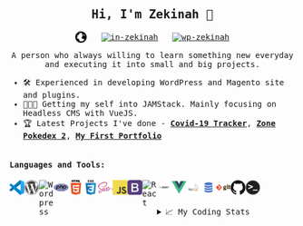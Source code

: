 <samp>
<h2 align="center">Hi, I'm Zekinah 👋</h2>
<p align="center">
<a href="https://www.zekinahlecaros.com/" target="blank"><img align="center" src=https://raw.githubusercontent.com/iconic/open-iconic/master/svg/globe.svg alt="zekinalecaros.com" height="20" width="20" /></a>
&emsp;
<a href="https://ph.linkedin.com/in/zekinah" target="blank"><img align="center" src=https://cdn.jsdelivr.net/npm/simple-icons@3.0.1/icons/linkedin.svg alt="in-zekinah" height="20" width="20" /></a>
  &emsp;
<a href="https://profiles.wordpress.org/zekinah/" target="blank"><img align="center" src=https://cdn.jsdelivr.net/npm/simple-icons@3.0.1/icons/wordpress.svg alt="wp-zekinah" height="20" width="20" /></a>
</p>
<p align="center">
A person who always willing to learn something new everyday and executing it into small and big projects.
</p>

- 🛠 Experienced in developing WordPress and Magento site and plugins.
- 👩🏻‍💻 Getting my self into JAMStack. Mainly focusing on Headless CMS with VueJS.
- 🏆 Latest Projects I've done - **[Covid-19 Tracker](https://github.com/zekinah/pandemiccovid-19)**, **[Zone Pokedex 2](https://github.com/zekinah/zone-pokedex2)**, **[My First Portfolio](https://github.com/zekinah/iamzekinah)** 
<br><br>

#### Languages and Tools:

<img align="left" alt="Visual Studio Code" width="26px" src="https://raw.githubusercontent.com/github/explore/80688e429a7d4ef2fca1e82350fe8e3517d3494d/topics/visual-studio-code/visual-studio-code.png" />
<img align="left" alt="Wordpress" width="26px" src="https://raw.githubusercontent.com/github/explore/80688e429a7d4ef2fca1e82350fe8e3517d3494d/topics/wordpress/wordpress.png" />
<img align="left" alt="Wordpress" width="26px" src="https://avatars.githubusercontent.com/u/168457?s=26" />
<img align="left" alt="PHP" width="26px" src="https://raw.githubusercontent.com/github/explore/80688e429a7d4ef2fca1e82350fe8e3517d3494d/topics/php/php.png" />
<img align="left" alt="HTML5" width="26px" src="https://raw.githubusercontent.com/github/explore/80688e429a7d4ef2fca1e82350fe8e3517d3494d/topics/html/html.png" />
<img align="left" alt="CSS3" width="26px" src="https://raw.githubusercontent.com/github/explore/80688e429a7d4ef2fca1e82350fe8e3517d3494d/topics/css/css.png" />
<img align="left" alt="Sass" width="26px" src="https://raw.githubusercontent.com/github/explore/80688e429a7d4ef2fca1e82350fe8e3517d3494d/topics/sass/sass.png" />
<img align="left" alt="JavaScript" width="26px" src="https://raw.githubusercontent.com/github/explore/80688e429a7d4ef2fca1e82350fe8e3517d3494d/topics/javascript/javascript.png" />
<img align="left" alt="React" width="26px" src="https://raw.githubusercontent.com/github/explore/80688e429a7d4ef2fca1e82350fe8e3517d3494d/topics/bootstrap/bootstrap.png" />
<img align="left" alt="React" width="26px" src="https://avatars.githubusercontent.com/u/22138497?s=26" />
<img align="left" alt="JavaScript" width="26px" src="https://raw.githubusercontent.com/github/explore/80688e429a7d4ef2fca1e82350fe8e3517d3494d/topics/jquery/jquery.png" />
<img align="left" alt="React" width="26px" src="https://raw.githubusercontent.com/github/explore/80688e429a7d4ef2fca1e82350fe8e3517d3494d/topics/vue/vue.png" />
<img align="left" alt="MySQL" width="26px" src="https://raw.githubusercontent.com/github/explore/80688e429a7d4ef2fca1e82350fe8e3517d3494d/topics/mysql/mysql.png" />
<img align="left" alt="SQL" width="26px" src="https://raw.githubusercontent.com/github/explore/80688e429a7d4ef2fca1e82350fe8e3517d3494d/topics/sql/sql.png" />
<img align="left" alt="Git" width="26px" src="https://raw.githubusercontent.com/github/explore/80688e429a7d4ef2fca1e82350fe8e3517d3494d/topics/git/git.png" />
<img align="left" alt="GitHub" width="26px" src="https://raw.githubusercontent.com/github/explore/78df643247d429f6cc873026c0622819ad797942/topics/github/github.png" />
<img align="left" alt="Terminal" width="26px" src="https://raw.githubusercontent.com/github/explore/80688e429a7d4ef2fca1e82350fe8e3517d3494d/topics/terminal/terminal.png" />


<br><br>

<details>
    <summary>📈 My Coding Stats</summary>

<!--START_SECTION:waka-->
![Code Time](http://img.shields.io/badge/Code%20Time-1%2C217%20hrs%2045%20mins-blue)

**🐱 My GitHub Data** 

> 🏆 0 Contributions in the Year 2022
 > 
> 📦 162.3 kB Used in GitHub's Storage 
 > 
> 🚫 Not Opted to Hire
 > 
> 📜 30 Public Repositories 
 > 
> 🔑 29 Private Repositories  
 > 
**I'm an Early 🐤** 

```text
🌞 Morning    87 commits     ██░░░░░░░░░░░░░░░░░░░░░░░   8.92% 
🌆 Daytime    440 commits    ███████████░░░░░░░░░░░░░░   45.13% 
🌃 Evening    319 commits    ████████░░░░░░░░░░░░░░░░░   32.72% 
🌙 Night      129 commits    ███░░░░░░░░░░░░░░░░░░░░░░   13.23%

```
📅 **I'm Most Productive on Wednesday** 

```text
Monday       122 commits    ███░░░░░░░░░░░░░░░░░░░░░░   12.51% 
Tuesday      110 commits    ██░░░░░░░░░░░░░░░░░░░░░░░   11.28% 
Wednesday    167 commits    ████░░░░░░░░░░░░░░░░░░░░░   17.13% 
Thursday     151 commits    ███░░░░░░░░░░░░░░░░░░░░░░   15.49% 
Friday       159 commits    ████░░░░░░░░░░░░░░░░░░░░░   16.31% 
Saturday     128 commits    ███░░░░░░░░░░░░░░░░░░░░░░   13.13% 
Sunday       138 commits    ███░░░░░░░░░░░░░░░░░░░░░░   14.15%

```


📊 **This Week I Spent My Time On** 

```text
💬 Programming Languages: 
PHP                      15 hrs 54 mins      ████████████████░░░░░░░░░   64.2% 
JavaScript               6 hrs 3 mins        ██████░░░░░░░░░░░░░░░░░░░   24.46% 
CSS                      2 hrs 11 mins       ██░░░░░░░░░░░░░░░░░░░░░░░   8.83% 
CSV                      34 mins             ░░░░░░░░░░░░░░░░░░░░░░░░░   2.35% 
Other                    2 mins              ░░░░░░░░░░░░░░░░░░░░░░░░░   0.16%

```

**I Mostly Code in PHP** 

```text
PHP                      32 repos            ███████████████░░░░░░░░░░   60.38% 
CSS                      7 repos             ███░░░░░░░░░░░░░░░░░░░░░░   13.21% 
JavaScript               5 repos             ██░░░░░░░░░░░░░░░░░░░░░░░   9.43% 
HTML                     5 repos             ██░░░░░░░░░░░░░░░░░░░░░░░   9.43% 
Vue                      4 repos             ██░░░░░░░░░░░░░░░░░░░░░░░   7.55%

```



 Last Updated on 23/01/2022 09:12:18 UTC
<!--END_SECTION:waka-->
</details>
</samp>
